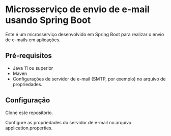 # Microsserviço de envio de e-mail usando Spring Boot
Este é um microsserviço desenvolvido em Spring Boot para realizar o envio de e-mails em aplicações.

## Pré-requisitos

- Java 11 ou superior
- Maven
- Configurações de servidor de e-mail (SMTP, por exemplo) no arquivo de propriedades.

## Configuração

Clone este repositório.

Configure as propriedades do servidor de e-mail no arquivo application.properties.
